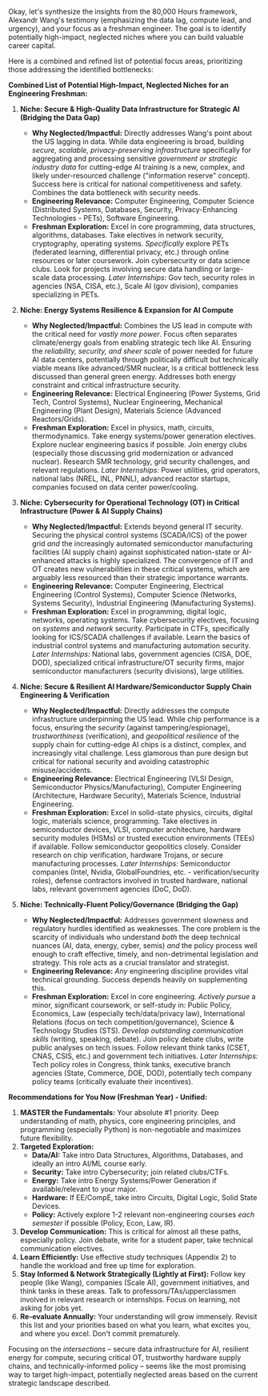 Okay, let's synthesize the insights from the 80,000 Hours framework, Alexandr Wang's testimony (emphasizing the data lag, compute lead, and urgency), and your focus as a freshman engineer. The goal is to identify potentially high-impact, neglected niches where you can build valuable career capital.

Here is a combined and refined list of potential focus areas, prioritizing those addressing the identified bottlenecks:

**Combined List of Potential High-Impact, Neglected Niches for an Engineering Freshman:**

1.  **Niche: Secure & High-Quality Data Infrastructure for Strategic AI (Bridging the Data Gap)**
    *   **Why Neglected/Impactful:** Directly addresses Wang's point about the US lagging in data. While data engineering is broad, building *secure, scalable, privacy-preserving infrastructure* specifically for aggregating and processing sensitive *government or strategic industry data* for cutting-edge AI training is a new, complex, and likely under-resourced challenge ("information reserve" concept). Success here is critical for national competitiveness and safety. Combines the data bottleneck with security needs.
    *   **Engineering Relevance:** Computer Engineering, Computer Science (Distributed Systems, Databases, Security, Privacy-Enhancing Technologies - PETs), Software Engineering.
    *   **Freshman Exploration:** Excel in core programming, data structures, algorithms, databases. Take electives in network security, cryptography, operating systems. *Specifically* explore PETs (federated learning, differential privacy, etc.) through online resources or later coursework. Join cybersecurity or data science clubs. Look for projects involving secure data handling or large-scale data processing. *Later Internships:* Gov tech, security roles in agencies (NSA, CISA, etc.), Scale AI (gov division), companies specializing in PETs.

2.  **Niche: Energy Systems Resilience & Expansion for AI Compute**
    *   **Why Neglected/Impactful:** Combines the US lead in compute with the critical need for *vastly more power*. Focus often separates climate/energy goals from enabling strategic tech like AI. Ensuring the *reliability, security, and sheer scale* of power needed for future AI data centers, potentially through politically difficult but technically viable means like advanced/SMR nuclear, is a critical bottleneck less discussed than general green energy. Addresses both energy constraint and critical infrastructure security.
    *   **Engineering Relevance:** Electrical Engineering (Power Systems, Grid Tech, Control Systems), Nuclear Engineering, Mechanical Engineering (Plant Design), Materials Science (Advanced Reactors/Grids).
    *   **Freshman Exploration:** Excel in physics, math, circuits, thermodynamics. Take energy systems/power generation electives. Explore nuclear engineering basics if possible. Join energy clubs (especially those discussing grid modernization or advanced nuclear). Research SMR technology, grid security challenges, and relevant regulations. *Later Internships:* Power utilities, grid operators, national labs (NREL, INL, PNNL), advanced reactor startups, companies focused on data center power/cooling.

3.  **Niche: Cybersecurity for Operational Technology (OT) in Critical Infrastructure (Power & AI Supply Chains)**
    *   **Why Neglected/Impactful:** Extends beyond general IT security. Securing the physical control systems (SCADA/ICS) of the power grid *and* the increasingly automated semiconductor manufacturing facilities (AI supply chain) against sophisticated nation-state or AI-enhanced attacks is highly specialized. The convergence of IT and OT creates new vulnerabilities in these critical systems, which are arguably less resourced than their strategic importance warrants.
    *   **Engineering Relevance:** Computer Engineering, Electrical Engineering (Control Systems), Computer Science (Networks, Systems Security), Industrial Engineering (Manufacturing Systems).
    *   **Freshman Exploration:** Excel in programming, digital logic, networks, operating systems. Take cybersecurity electives, focusing on *systems* and *network* security. Participate in CTFs, specifically looking for ICS/SCADA challenges if available. Learn the basics of industrial control systems and manufacturing automation security. *Later Internships:* National labs, government agencies (CISA, DOE, DOD), specialized critical infrastructure/OT security firms, major semiconductor manufacturers (security divisions), large utilities.

4.  **Niche: Secure & Resilient AI Hardware/Semiconductor Supply Chain Engineering & Verification**
    *   **Why Neglected/Impactful:** Directly addresses the compute infrastructure underpinning the US lead. While chip performance is a focus, ensuring the *security* (against tampering/espionage), *trustworthiness* (verification), and *geopolitical resilience* of the supply chain for cutting-edge AI chips is a distinct, complex, and increasingly vital challenge. Less glamorous than pure design but critical for national security and avoiding catastrophic misuse/accidents.
    *   **Engineering Relevance:** Electrical Engineering (VLSI Design, Semiconductor Physics/Manufacturing), Computer Engineering (Architecture, Hardware Security), Materials Science, Industrial Engineering.
    *   **Freshman Exploration:** Excel in solid-state physics, circuits, digital logic, materials science, programming. Take electives in semiconductor devices, VLSI, computer architecture, hardware security modules (HSMs) or trusted execution environments (TEEs) if available. Follow semiconductor geopolitics closely. Consider research on chip verification, hardware Trojans, or secure manufacturing processes. *Later Internships:* Semiconductor companies (Intel, Nvidia, GlobalFoundries, etc. - verification/security roles), defense contractors involved in trusted hardware, national labs, relevant government agencies (DoC, DoD).

5.  **Niche: Technically-Fluent Policy/Governance (Bridging the Gap)**
    *   **Why Neglected/Impactful:** Addresses government slowness and regulatory hurdles identified as weaknesses. The core problem is the scarcity of individuals who understand *both* the deep technical nuances (AI, data, energy, cyber, semis) *and* the policy process well enough to craft effective, timely, and non-detrimental legislation and strategy. This role acts as a crucial translator and strategist.
    *   **Engineering Relevance:** *Any* engineering discipline provides vital technical grounding. Success depends heavily on supplementing this.
    *   **Freshman Exploration:** Excel in core engineering. *Actively pursue* a minor, significant coursework, or self-study in: Public Policy, Economics, Law (especially tech/data/privacy law), International Relations (focus on tech competition/governance), Science & Technology Studies (STS). *Develop outstanding communication skills* (writing, speaking, debate). Join policy debate clubs, write public analyses on tech issues. Follow relevant think tanks (CSET, CNAS, CSIS, etc.) and government tech initiatives. *Later Internships:* Tech policy roles in Congress, think tanks, executive branch agencies (State, Commerce, DOE, DOD), potentially tech company policy teams (critically evaluate their incentives).

**Recommendations for You Now (Freshman Year) - Unified:**

1.  **MASTER the Fundamentals:** Your absolute #1 priority. Deep understanding of math, physics, core engineering principles, and programming (especially Python) is non-negotiable and maximizes future flexibility.
2.  **Targeted Exploration:**
    *   **Data/AI:** Take intro Data Structures, Algorithms, Databases, and ideally an intro AI/ML course early.
    *   **Security:** Take intro Cybersecurity; join related clubs/CTFs.
    *   **Energy:** Take intro Energy Systems/Power Generation if available/relevant to your major.
    *   **Hardware:** If EE/CompE, take intro Circuits, Digital Logic, Solid State Devices.
    *   **Policy:** Actively explore 1-2 relevant non-engineering courses *each semester* if possible (Policy, Econ, Law, IR).
3.  **Develop Communication:** This is critical for almost all these paths, especially policy. Join debate, write for a student paper, take technical communication electives.
4.  **Learn Efficiently:** Use effective study techniques (Appendix 2) to handle the workload and free up time for exploration.
5.  **Stay Informed & Network Strategically (Lightly at First):** Follow key people (like Wang), companies (Scale AI), government initiatives, and think tanks in these areas. Talk to professors/TAs/upperclassmen involved in relevant research or internships. Focus on learning, not asking for jobs yet.
6.  **Re-evaluate Annually:** Your understanding will grow immensely. Revisit this list and your priorities based on what you learn, what excites you, and where you excel. Don't commit prematurely.

Focusing on the *intersections* – secure data infrastructure for AI, resilient energy for compute, securing critical OT, trustworthy hardware supply chains, and technically-informed policy – seems like the most promising way to target high-impact, potentially neglected areas based on the current strategic landscape described.